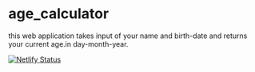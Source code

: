 # age_calculator
this web application takes input of your name and birth-date and returns your current age.in day-month-year.


[![Netlify Status](https://api.netlify.com/api/v1/badges/35f04de9-9f22-4457-bb4e-8e701233a499/deploy-status)](https://app.netlify.com/sites/age-calculator-081/deploys)
